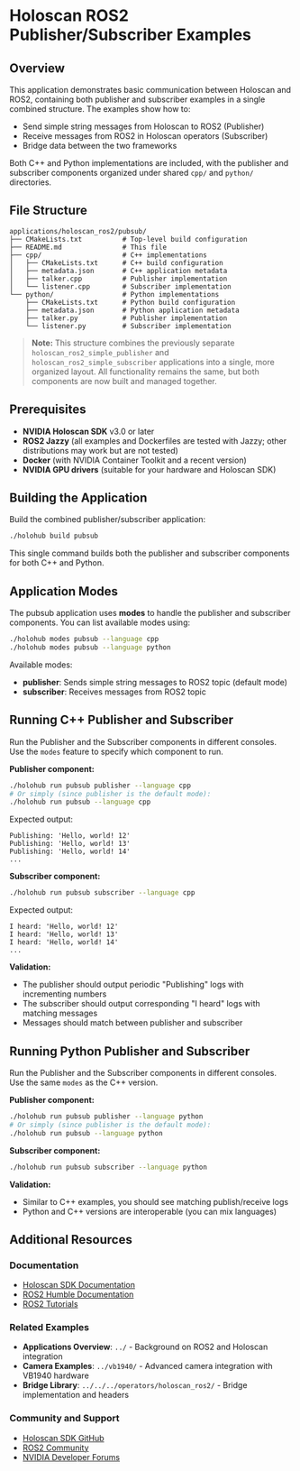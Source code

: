 # Holoscan ROS2 Publisher/Subscriber Examples

## Overview
This application demonstrates basic communication between Holoscan and ROS2, containing both publisher and subscriber examples in a single combined structure. The examples show how to:
- Send simple string messages from Holoscan to ROS2 (Publisher)
- Receive messages from ROS2 in Holoscan operators (Subscriber)
- Bridge data between the two frameworks

Both C++ and Python implementations are included, with the publisher and subscriber components organized under shared `cpp/` and `python/` directories.

## File Structure
```
applications/holoscan_ros2/pubsub/
├── CMakeLists.txt          # Top-level build configuration
├── README.md               # This file
├── cpp/                    # C++ implementations
│   ├── CMakeLists.txt      # C++ build configuration
│   ├── metadata.json       # C++ application metadata
│   ├── talker.cpp          # Publisher implementation
│   └── listener.cpp        # Subscriber implementation
└── python/                 # Python implementations
    ├── CMakeLists.txt      # Python build configuration
    ├── metadata.json       # Python application metadata
    ├── talker.py           # Publisher implementation
    └── listener.py         # Subscriber implementation
```

> **Note:** This structure combines the previously separate `holoscan_ros2_simple_publisher` and `holoscan_ros2_simple_subscriber` applications into a single, more organized layout. All functionality remains the same, but both components are now built and managed together.

## Prerequisites
- **NVIDIA Holoscan SDK** v3.0 or later
- **ROS2 Jazzy** (all examples and Dockerfiles are tested with Jazzy; other distributions may work but are not tested)
- **Docker** (with NVIDIA Container Toolkit and a recent version)
- **NVIDIA GPU drivers** (suitable for your hardware and Holoscan SDK)

## Building the Application
Build the combined publisher/subscriber application:
```bash
./holohub build pubsub
```

This single command builds both the publisher and subscriber components for both C++ and Python.

## Application Modes

The pubsub application uses **modes** to handle the publisher and subscriber components. You can list available modes using:
```bash
./holohub modes pubsub --language cpp
./holohub modes pubsub --language python
```

Available modes:
- **publisher**: Sends simple string messages to ROS2 topic (default mode)
- **subscriber**: Receives messages from ROS2 topic

## Running C++ Publisher and Subscriber
Run the Publisher and the Subscriber components in different consoles. Use the `modes` feature to specify which component to run.

**Publisher component:**
```sh
./holohub run pubsub publisher --language cpp
# Or simply (since publisher is the default mode):
./holohub run pubsub --language cpp
```

Expected output:
```
Publishing: 'Hello, world! 12'
Publishing: 'Hello, world! 13'
Publishing: 'Hello, world! 14'
...
```

**Subscriber component:**
```sh
./holohub run pubsub subscriber --language cpp
```

Expected output:
```
I heard: 'Hello, world! 12'
I heard: 'Hello, world! 13'
I heard: 'Hello, world! 14'
...
```

**Validation:**
- The publisher should output periodic "Publishing" logs with incrementing numbers
- The subscriber should output corresponding "I heard" logs with matching messages
- Messages should match between publisher and subscriber

## Running Python Publisher and Subscriber
Run the Publisher and the Subscriber components in different consoles. Use the same `modes` as the C++ version.

**Publisher component:**
```sh
./holohub run pubsub publisher --language python
# Or simply (since publisher is the default mode):
./holohub run pubsub --language python
```

**Subscriber component:**
```sh
./holohub run pubsub subscriber --language python
```

**Validation:**
- Similar to C++ examples, you should see matching publish/receive logs
- Python and C++ versions are interoperable (you can mix languages)

## Additional Resources

### Documentation
- [Holoscan SDK Documentation](https://docs.nvidia.com/holoscan/)
- [ROS2 Humble Documentation](https://docs.ros.org/en/humble/Installation.html)
- [ROS2 Tutorials](https://docs.ros.org/en/humble/Tutorials.html)

### Related Examples
- **Applications Overview**: `../` - Background on ROS2 and Holoscan integration
- **Camera Examples**: `../vb1940/` - Advanced camera integration with VB1940 hardware
- **Bridge Library**: `../../../operators/holoscan_ros2/` - Bridge implementation and headers

### Community and Support
- [Holoscan SDK GitHub](https://github.com/nvidia-holoscan/holoscan-sdk)
- [ROS2 Community](https://discourse.ros.org/)
- [NVIDIA Developer Forums](https://forums.developer.nvidia.com/)
